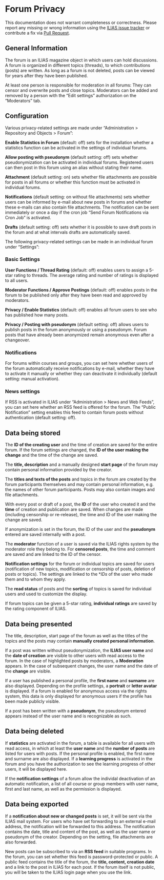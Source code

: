 # Forum Privacy

This documentation does not warrant completeness or correctness. Please report any
missing or wrong information using the [ILIAS issue tracker](https://mantis.ilias.de)
or contribute a fix via [Pull Request](../../../docs/development/contributing.md#pull-request-to-the-repositories).

## General Information

The forum is an ILIAS magazine object in which users can hold discussions. A forum is organized in different topics (threads), to which contributions (posts) are written. As long as a forum is not deleted, posts can be viewed for years after they have been published.

At least one person is responsible for moderation in all forums: They can censor and overwrite posts and close topics. Moderators can be added and removed by a person with the “Edit settings” authorization on the “Moderators” tab.

## Configuration 

Various privacy-related settings are made under “Administration > Repository and Objects > Forum”:

**Enable Statistics in Forum** (default: off) sets for the installation whether a statistics function can be activated in the settings of individual forums.

**Allow posting with pseudonym** (default setting: off) sets whether pseudonymization can be activated in individual forums. Registered users can then post in this forum using an alias without stating their name. 

**Attachment** (default setting: on) sets whether file attachments are possible for posts in all forums or whether this function must be activated in individual forums.

**Notifications** (default setting: on without file attachments) sets whether users can be informed by e-mail about new posts in forums and whether these e-mails can also contain file attachments. The notification can be sent immediately or once a day if the cron job “Send Forum Notifications via Cron Job” is activated.

**Drafts** (default setting: off) sets whether it is possible to save draft posts in the forum and at what intervals drafts are automatically saved.

The following privacy-related settings can be made in an individual forum under “Settings”:

### Basic Settings

**User Functions / Thread Rating** (default: off) enables users to assign a 5-star rating to threads. The average rating and number of ratings is displayed to all users.

**Moderator Functions / Approve Postings** (default: off) enables posts in the forum to be published only after they have been read and approved by moderators.

**Privacy / Enable Statistics** (default: off) enables all forum users to see who has published how many posts.

**Privacy / Posting with pseudonym** (default setting: off) allows users to publish posts in the forum anonymously or using a pseudonym. Forum posts that have already been anonymized remain anonymous even after a changeover.

### Notifications

For forums within courses and groups, you can set here whether users of the forum automatically receive notifications by e-mail, whether they have to activate it manually or whether they can deactivate it individually (default setting: manual activation).

### News settings
If RSS is activated in ILIAS under “Administration > News and Web Feeds”, you can set here whether an RSS feed is offered for the forum. The “Public Notification” setting enables this feed to contain forum posts without authentication (default setting: off).

## Data being stored

The **ID of the creating user** and the time of creation are saved for the entire forum. If the forum settings are changed, the **ID of the user making the change** and the time of the change are saved.

The **title, description** and a manually designed **start page** of the forum may contain personal information provided by the creator.

The **titles and texts of the posts** and topics in the forum are created by the forum participants themselves and may contain personal information, e.g. the names of other forum participants. Posts may also contain images and file attachments.

With every post or draft of a post, the **ID** of the user who created it and the **time** of creation and publication are saved. When changes are made (including censorship or re-release), the time and ID of the user making the change are saved.

If anonymization is set in the forum, the ID of the user and the **pseudonym** entered are saved internally with a post.

The **moderator** function of a user is saved via the ILIAS rights system by the moderator role they belong to. For **censored posts**, the time and comment are saved and are linked to the ID of the censor.

**Notification settings** for the forum or individual topics are saved for users (notification of new topics, modification or censorship of posts, deletion of posts or topics). The settings are linked to the **IDs* of the user who made them and to whom they apply.

The **read status** of posts and the **sorting** of topics is saved for individual users and used to customize the display.

If forum topics can be given a 5-star rating, **individual ratings** are saved by the rating component of ILIAS.


## Data being presented

The title, description, start page of the forum as well as the titles of the topics and the posts may contain **manually created personal information**.

If a post was written without pseudonymization, the **ILIAS user name** and the **date of creation** are visible to other users with read access to the forum. In the case of highlighted posts by moderators, a **Moderation** appears. In the case of subsequent changes, the user name and the date of the **change** are visible.

If a user has published a personal profile, the **first name** and **surname** are also displayed. Depending on the profile settings, a **portrait** or **letter avatar** is displayed. If a forum is enabled for anonymous access via the rights system, this data is only displayed for anonymous users if the profile has been made publicly visible.

If a post has been written with a **pseudonym**, the pseudonym entered appears instead of the user name and is recognizable as such.

## Data being deleted

If **statistics** are activated in the forum, a table is available for all users with read access, in which at least the **user name** and the **number of posts** are listed for users with posts. If the personal profile is enabled, the first name and surname are also displayed. If a **learning progress** is activated in the forum and you have the authorization to see the learning progress of other users, it will be displayed here.

If the **notification settings** of a forum allow the individal deactivation of an automatic notification, a list of all course or group members with user name, first and last name, as well as the permission is displayed.


## Data being exported

If a **notification about new or changed posts** is set, it will be sent via the ILIAS mail system. For users who have set forwarding to an external e-mail address, the notification will be forwarded to this address. The notification contains the date, title and content of the post, as well as the user name or pseudonym of the creator. Depending on the setting, file attachments are also forwarded.

New posts can be subscribed to via an **RSS feed** in suitable programs. In the forum, you can set whether this feed is password-protected or public. A public feed contains the title of the forum, the **title, content, creation date** and a link to the post in ILIAS for each post. If the forum itself is not public, you will be taken to the ILIAS login page when you use the link.

